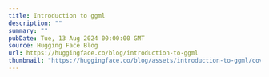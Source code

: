 ```yaml
---
title: Introduction to ggml
description: ""
summary: ""
pubDate: Tue, 13 Aug 2024 00:00:00 GMT
source: Hugging Face Blog
url: https://huggingface.co/blog/introduction-to-ggml
thumbnail: "https://huggingface.co/blog/assets/introduction-to-ggml/cover.jpg"
---
```


